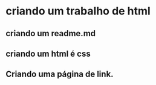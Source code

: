 # criando um trabalho de html

## criando um readme.md

## criando um html é css

## Criando uma página de link.
